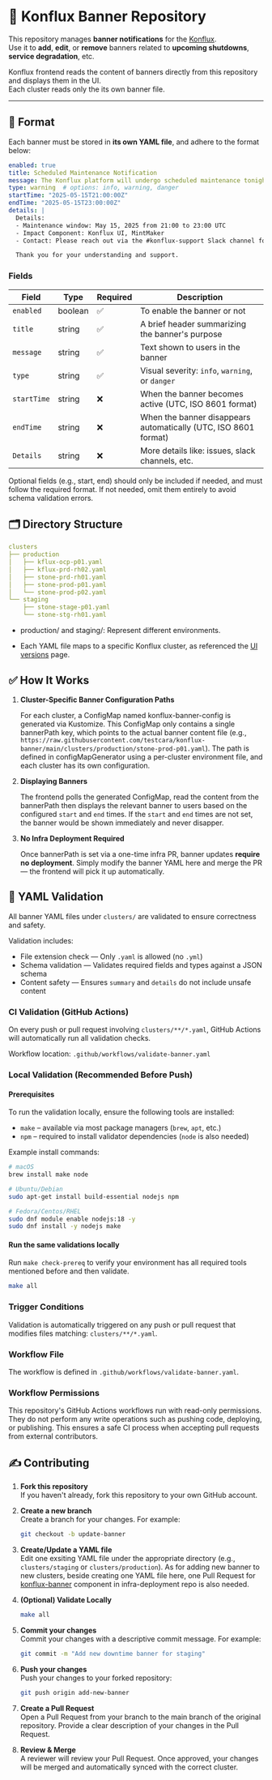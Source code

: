 # 🔔 Konflux Banner Repository

This repository manages **banner notifications** for the [Konflux](https://konflux.pages.redhat.com/docs/users/index.html).  
Use it to **add**, **edit**, or **remove** banners related to **upcoming shutdowns**, **service degradation**, etc.

Konflux frontend reads the content of banners directly from this repository and displays them in the UI.  
Each cluster reads only the its own banner file.

---

## 📝 Format

Each banner must be stored in **its own YAML file**, and adhere to the format below:

```yaml
enabled: true
title: Scheduled Maintenance Notification
message: The Konflux platform will undergo scheduled maintenance tonight. Temporary service interruptions may occur.
type: warning  # options: info, warning, danger
startTime: "2025-05-15T21:00:00Z"
endTime: "2025-05-15T23:00:00Z"
details: |
  Details:
  - Maintenance window: May 15, 2025 from 21:00 to 23:00 UTC
  - Impact Component: Konflux UI, MintMaker
  - Contact: Please reach out via the #konflux-support Slack channel for assistance

  Thank you for your understanding and support.
```

### Fields

| Field         | Type   | Required | Description                                                                 |
|---------------|--------|----------|-----------------------------------------------------------------------------|
| `enabled`     | boolean| ✅       | To enable the banner or not                                               |
| `title`       | string | ✅       | A brief header summarizing the banner's purpose                           |
| `message`     | string | ✅       | Text shown to users in the banner                                         |
| `type`        | string | ✅       | Visual severity: `info`, `warning`, or `danger`                           |
| `startTime`   | string | ❌      | When the banner becomes active (UTC, ISO 8601 format)                      |
| `endTime`     | string | ❌      | When the banner disappears automatically (UTC, ISO 8601 format)            |
| `Details`     | string | ❌       | More details like: issues, slack channels, etc.                           |

Optional fields (e.g., start, end) should only be included if needed, and must follow the required format. If not needed, omit them entirely to avoid schema validation errors.

## 🗂 Directory Structure

```yaml
clusters
├── production
│   ├── kflux-ocp-p01.yaml
│   ├── kflux-prd-rh02.yaml
│   ├── stone-prd-rh01.yaml
│   ├── stone-prod-p01.yaml
│   └── stone-prod-p02.yaml
└── staging
    ├── stone-stage-p01.yaml
    └── stone-stg-rh01.yaml
```

- production/ and staging/: Represent different environments.

- Each YAML file maps to a specific Konflux cluster, as referenced the [UI versions](https://konflux.pages.redhat.com/docs/users/getting-started/ui-versions.html) page.

## ✅ How It Works

1. **Cluster-Specific Banner Configuration Paths**

   For each cluster, a ConfigMap named konflux-banner-config is generated via Kustomize.
   This ConfigMap only contains a single bannerPath key, which points to the actual banner content file (e.g., `https://raw.githubusercontent.com/testcara/konflux-banner/main/clusters/production/stone-prod-p01.yaml`).
   The path is defined in configMapGenerator using a per-cluster environment file, and each cluster has its own configuration.

2. **Displaying Banners**

   The frontend polls the generated ConfigMap, read the content from the bannerPath then displays the relevant banner to users based on the configured `start` and `end` times.
   If the `start` and `end` times are not set, the banner would be shown immediately and never disapper.

3. **No Infra Deployment Required**

   Once bannerPath is set via a one-time infra PR, banner updates **require no deployment**.
   Simply modify the banner YAML here and merge the PR — the frontend will pick it up automatically.

## 🔎 YAML Validation

All banner YAML files under `clusters/` are validated to ensure correctness and safety.

Validation includes:

- File extension check — Only `.yaml` is allowed (no `.yml`)
- Schema validation — Validates required fields and types against a JSON schema
- Content safety — Ensures `summary` and `details` do not include unsafe content

### CI Validation (GitHub Actions)

On every push or pull request involving `clusters/**/*.yaml`, GitHub Actions will automatically run all validation checks.

Workflow location: `.github/workflows/validate-banner.yaml`

### Local Validation (Recommended Before Push)

#### Prerequisites

To run the validation locally, ensure the following tools are installed:

- `make` – available via most package managers (`brew`, `apt`, etc.)
- `npm` – required to install validator dependencies (`node` is also needed)

Example install commands:

```bash
# macOS
brew install make node

# Ubuntu/Debian
sudo apt-get install build-essential nodejs npm

# Fedora/Centos/RHEL
sudo dnf module enable nodejs:18 -y
sudo dnf install -y nodejs make
```

#### Run the same validations locally

Run ```make check-prereq``` to verify your environment has all required tools mentioned before and then validate.

```bash
make all
```

### Trigger Conditions

Validation is automatically triggered on any push or pull request that modifies files matching: ```clusters/**/*.yaml```.

### Workflow File

The workflow is defined in ```.github/workflows/validate-banner.yaml```.

###  Workflow Permissions

This repository's GitHub Actions workflows run with read-only permissions.
They do not perform any write operations such as pushing code, deploying, or publishing.
This ensures a safe CI process when accepting pull requests from external contributors.

## ✍️ Contributing

1. **Fork this repository**  
    If you haven't already, fork this repository to your own GitHub account.

2. **Create a new branch**  
    Create a branch for your changes. For example:

    ```bash
    git checkout -b update-banner
    ```

3. **Create/Update a YAML file**  
    Edit one exsiting YAML file under the appropriate directory (e.g., `clusters/staging` or `clusters/production`).
    As for adding new banner to new clusters, beside creating one YAML file here, one Pull Request for [konflux-banner](https://github.com/testcara/infra-deployments/tree/konflux-banner/components/konflux-banner) component in infra-deployment repo is also needed.

4. **(Optional) Validate Locally**  

    ```bash
    make all
    ```

5. **Commit your changes**  
    Commit your changes with a descriptive commit message. For example:

    ```bash
    git commit -m "Add new downtime banner for staging"
    ```

6. **Push your changes**  
    Push your changes to your forked repository:

    ```bash
    git push origin add-new-banner
    ```

7. **Create a Pull Request**  
    Open a Pull Request from your branch to the main branch of the original repository.
    Provide a clear description of your changes in the Pull Request.

8. **Review & Merge**  
    A reviewer will review your Pull Request. Once approved, your changes will be merged and automatically synced with the correct cluster.
